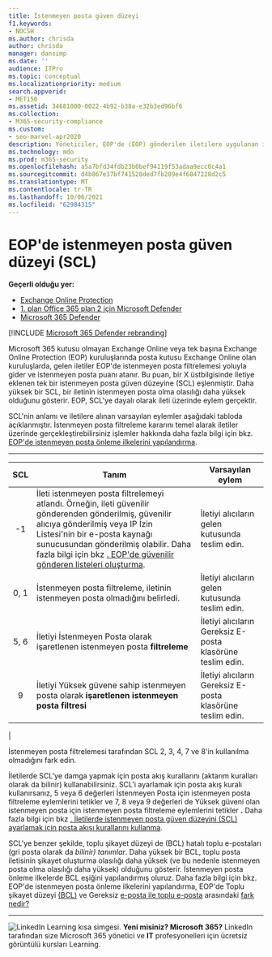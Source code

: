 ```yaml
---
title: İstenmeyen posta güven düzeyi
f1.keywords:
- NOCSH
ms.author: chrisda
author: chrisda
manager: dansimp
ms.date: ''
audience: ITPro
ms.topic: conceptual
ms.localizationpriority: medium
search.appverid:
- MET150
ms.assetid: 34681000-0022-4b92-b38a-e32b3ed96bf6
ms.collection:
- M365-security-compliance
ms.custom:
- seo-marvel-apr2020
description: Yöneticiler, EOP'de (EOP) gönderilen iletilere uygulanan istenmeyen posta güven Exchange Online Protection bilgi edinebilirsiniz.
ms.technology: mdo
ms.prod: m365-security
ms.openlocfilehash: a5a7bfd34fdb23b0bef94119f53adaa9ecc0c4a1
ms.sourcegitcommit: d4b867e37bf741528ded7fb289e4f6847228d2c5
ms.translationtype: MT
ms.contentlocale: tr-TR
ms.lasthandoff: 10/06/2021
ms.locfileid: "62984315"
---
```

# <a name="spam-confidence-level-scl-in-eop"></a>EOP'de istenmeyen posta güven düzeyi (SCL)

**Geçerli olduğu yer:**
- [Exchange Online Protection](exchange-online-protection-overview.md)
- [1. plan Office 365 plan 2 için Microsoft Defender](defender-for-office-365.md)
- [Microsoft 365 Defender](../defender/microsoft-365-defender.md)

[!INCLUDE [Microsoft 365 Defender rebranding](../includes/microsoft-defender-for-office.md)]

Microsoft 365 kutusu olmayan Exchange Online veya tek başına Exchange Online Protection (EOP) kuruluşlarında posta kutusu Exchange Online olan kuruluşlarda, gelen iletiler EOP'de istenmeyen posta filtrelemesi yoluyla gider ve istenmeyen posta puanı atanır. Bu puan, bir X üstbilgisinde iletiye eklenen tek bir istenmeyen posta güven düzeyine (SCL) eşlenmiştir. Daha yüksek bir SCL, bir iletinin istenmeyen posta olma olasılığı daha yüksek olduğunu gösterir. EOP, SCL'ye dayalı olarak ileti üzerinde eylem gerçektir.

SCL'nin anlamı ve iletilere  alınan varsayılan eylemler aşağıdaki tabloda açıklanmıştır. İstenmeyen posta filtreleme kararını temel alarak iletiler üzerinde gerçekleştirebilirsiniz işlemler hakkında daha fazla bilgi için bkz. [EOP'de istenmeyen posta önleme ilkelerini yapılandırma](configure-your-spam-filter-policies.md).

****

|SCL|Tanım|Varsayılan eylem|
|:---:|---|---|
|-1|İleti istenmeyen posta filtrelemeyi atlandı. Örneğin, ileti güvenilir gönderenden gönderilmiş, güvenilir alıcıya gönderilmiş veya IP İzin Listesi'nin bir e-posta kaynağı sunucusundan gönderilmiş olabilir. Daha fazla bilgi için bkz [. EOP'de güvenilir gönderen listeleri oluşturma](create-safe-sender-lists-in-office-365.md).|İletiyi alıcıların gelen kutusunda teslim edin.|
|0, 1|İstenmeyen posta filtreleme, iletinin istenmeyen posta olmadığını belirledi.|İletiyi alıcıların gelen kutusunda teslim edin.|
|5, 6|İletiyi İstenmeyen Posta olarak işaretlenen istenmeyen posta **filtreleme**|İletiyi alıcıların Gereksiz E-posta klasörüne teslim edin.|
|9|İletiyi Yüksek güvene sahip istenmeyen posta olarak **işaretlenen istenmeyen posta filtresi**|İletiyi alıcıların Gereksiz E-posta klasörüne teslim edin.|
|

İstenmeyen posta filtrelemesi tarafından SCL 2, 3, 4, 7 ve 8'in kullanılma olmadığını fark edin.

İletilerde SCL'ye damga yapmak için posta akış kurallarını (aktarım kuralları olarak da bilinir) kullanabilirsiniz. SCL'i ayarlamak için posta akış kuralı kullanırsanız, 5 veya 6 değerleri İstenmeyen Posta için istenmeyen posta filtreleme eylemlerini tetikler ve 7, 8 veya 9 değerleri de Yüksek güveni olan istenmeyen posta için istenmeyen posta filtreleme eylemlerini tetikler **.** Daha fazla bilgi için bkz [. İletilerde istenmeyen posta güven düzeyini (SCL) ayarlamak için posta akışı kurallarını kullanma](/exchange/security-and-compliance/mail-flow-rules/use-rules-to-set-scl).

SCL'ye benzer şekilde, toplu şikayet düzeyi de (BCL) hatalı toplu e-postaları (gri posta olarak da _bilinir) tanımlar_. Daha yüksek bir BCL, toplu posta iletisinin şikayet oluşturma olasılığı daha yüksek (ve bu nedenle istenmeyen posta olma olasılığı daha yüksek) olduğunu gösterir. İstenmeyen posta önleme ilkelerde BCL eşiğini yapılandırmış oluruz. Daha fazla bilgi için bkz. EOP'de istenmeyen posta önleme ilkelerini yapılandırma, EOP'de Toplu şikayet düzeyi [(BCL)](bulk-complaint-level-values.md) ve Gereksiz [e-posta ile toplu e-posta](configure-your-spam-filter-policies.md) arasındaki [fark nedir?](what-s-the-difference-between-junk-email-and-bulk-email.md)

****

![LinkedIn Learning kısa simgesi.](../../media/eac8a413-9498-4220-8544-1e37d1aaea13.png) **Yeni misiniz? Microsoft 365?** LinkedIn tarafından size Microsoft 365 yönetici ve **IT** profesyonelleri için ücretsiz görüntülü kursları Learning.
